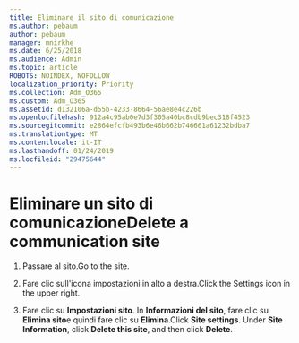 ```yaml
---
title: Eliminare il sito di comunicazione
ms.author: pebaum
author: pebaum
manager: mnirkhe
ms.date: 6/25/2018
ms.audience: Admin
ms.topic: article
ROBOTS: NOINDEX, NOFOLLOW
localization_priority: Priority
ms.collection: Adm_O365
ms.custom: Adm_O365
ms.assetid: d132106a-d55b-4233-8664-56ae8e4c226b
ms.openlocfilehash: 912a4c95ab0e7d3f305a40bc8cdb9bec318f4523
ms.sourcegitcommit: e2864efcfb493b6e46b662b746661a61232bdba7
ms.translationtype: MT
ms.contentlocale: it-IT
ms.lasthandoff: 01/24/2019
ms.locfileid: "29475644"
---
```

# <a name="delete-a-communication-site"></a><span data-ttu-id="cab33-102">Eliminare un sito di comunicazione</span><span class="sxs-lookup"><span data-stu-id="cab33-102">Delete a communication site</span></span>

1. <span data-ttu-id="cab33-103">Passare al sito.</span><span class="sxs-lookup"><span data-stu-id="cab33-103">Go to the site.</span></span>
    
2. <span data-ttu-id="cab33-104">Fare clic sull'icona impostazioni in alto a destra.</span><span class="sxs-lookup"><span data-stu-id="cab33-104">Click the Settings icon in the upper right.</span></span>
    
3. <span data-ttu-id="cab33-p101">Fare clic su **Impostazioni sito**. In **Informazioni del sito**, fare clic su **Elimina sito**e quindi fare clic su **Elimina**.</span><span class="sxs-lookup"><span data-stu-id="cab33-p101">Click **Site settings**. Under **Site Information**, click **Delete this site**, and then click **Delete**.</span></span>
    

